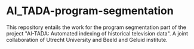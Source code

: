 # AI_TADA-program-segmentation
This repository entails the work for the program segmentation part of the project "AI-TADA: Automated indexing of historical television data". A joint collaboration of Utrecht University and Beeld and Geluid institute. 
